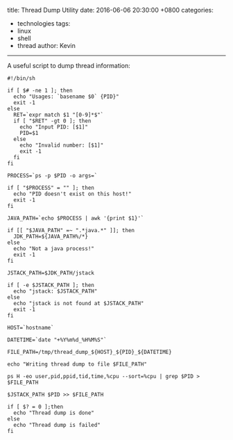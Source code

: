 title: Thread Dump Utility
date: 2016-06-06 20:30:00 +0800
categories:
 - technologies
tags:
 - linux
 - shell
 - thread
author: Kevin
---

A useful script to dump thread information:

<!-- more -->

	#!/bin/sh

	if [ $# -ne 1 ]; then
	  echo "Usages: `basename $0` {PID}" 
	  exit -1
	else
	  RET=`expr match $1 "[0-9]*$"`
	  if [ "$RET" -gt 0 ]; then
		echo "Input PID: [$1]"
		PID=$1
	  else
		echo "Invalid number: [$1]"
		exit -1
	  fi
	fi

	PROCESS=`ps -p $PID -o args=`

	if [ "$PROCESS" = "" ]; then
	  echo "PID doesn't exist on this host!"
	  exit -1
	fi

	JAVA_PATH=`echo $PROCESS | awk '{print $1}'`

	if [[ "$JAVA_PATH" =~ ".*java.*" ]]; then
	  JDK_PATH=${JAVA_PATH%/*}
	else
	  echo "Not a java process!"
	  exit -1
	fi

	JSTACK_PATH=$JDK_PATH/jstack

	if [ -e $JSTACK_PATH ]; then
	  echo "jstack: $JSTACK_PATH"
	else
	  echo "jstack is not found at $JSTACK_PATH"
	  exit -1
	fi

	HOST=`hostname`

	DATETIME=`date "+%Y%m%d_%H%M%S"`

	FILE_PATH=/tmp/thread_dump_${HOST}_${PID}_${DATETIME}

	echo "Writing thread dump to file $FILE_PATH"

	ps H -eo user,pid,ppid,tid,time,%cpu --sort=%cpu | grep $PID > $FILE_PATH

	$JSTACK_PATH $PID >> $FILE_PATH

	if [ $? = 0 ];then
	  echo "Thread dump is done"
	else
	  echo "Thread dump is failed"
	fi
